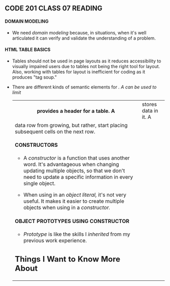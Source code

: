 ## **CODE 201 CLASS 07 READING**

#### **DOMAIN MODELING**

* We need *domain modeling* because, in situations, when it's well articulated it can verify and validate the understanding of a problem.

#### **HTML TABLE BASICS**

* Tables should not be used in page layouts as it reduces accessibility to visually impaired users due to tables not being the right tool for layout. Also, working with tables for layout is inefficient for coding as it produces "tag soup."

* There are different kinds of semantic elements for *<table>*. A <th> provides a header for a table. A <td> stores data in it.  A <tr> can be used to limit <td> data row from growing, but rather, start placing subsequent cells on the next row.

#### **CONSTRUCTORS**

* A *constructor* is a function that uses another word. It's advantageous when changing updating multiple objects, so that we don't need to update a specific information in every single object.

* When using <this> in an *object literal,* it's not very useful. It makes it easier to create multiple objects when using <this> in a *constructor.*

#### **OBJECT PROTOTYPES USING CONSTRUCTOR**

* *Prototype* is like the skills I *inherited* from my previous work experience.



## **Things I Want to Know More About**

